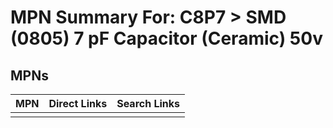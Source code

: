 



# MPN Summary For: C8P7 > SMD (0805) 7 pF Capacitor (Ceramic) 50v

## MPNs
  

|MPN|Direct Links|Search Links|
| :--- | :--- | :--- |
||||
